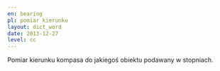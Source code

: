```yaml
---
en: bearing
pl: pomiar kierunku
layout: dict_word
date: 2013-12-27
level: cc
---
```


Pomiar kierunku kompasa do jakiegoś obiektu podawany w stopniach.
